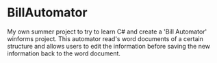 # BillAutomator

My own summer project to try to learn C# and create a 'Bill Automator' winforms project. This automator read's word documents of a certain structure and allows users to edit the information before saving the new information back to the word document.
